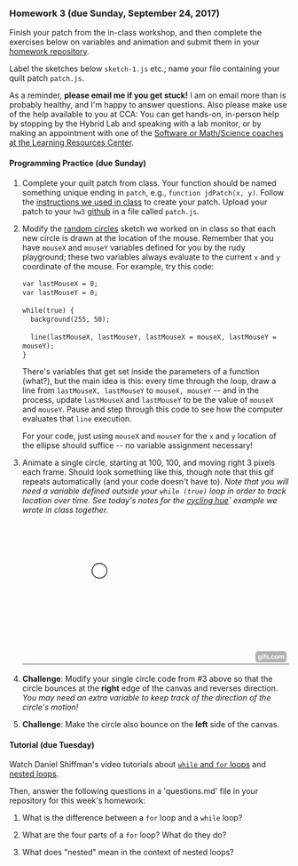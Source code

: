 ### Homework 3 (due Sunday, September 24, 2017)

Finish your patch from the in-class workshop, and then complete the exercises below on variables and animation and submit them in your [homework repository](http://github.com/zamfi/github-guide).

Label the sketches below `sketch-1.js` etc.; name your file containing your quilt patch `patch.js`.

As a reminder, **please email me if you get stuck!** I am on email more than is probably healthy, and I'm happy to answer questions. Also please make use of the help available to you at CCA: You can get hands-on, in-person help by stopping by the Hybrid Lab and speaking with a lab monitor, or by making an appointment with one of the [Software or Math/Science coaches at the Learning Resources Center](https://www.cca.edu/students/resources/appointments).


#### Programming Practice (due Sunday)

1. Complete your quilt patch from class. Your function should be named something unique ending in `patch`, e.g., `function jdPatch(x, y)`. Follow the [instructions we used in class](https://github.com/zamfi/cca-programming-electronics-fall-2017/blob/master/README.md#workshop) to create your patch. Upload your patch to your `hw3` [github](http://github.com/zamfi/github-guide) in a file called `patch.js`.

2. Modify the [random circles](../class-code/random-circles.js) sketch we worked on in class so that each new circle is drawn at the location of the mouse. Remember that you have `mouseX` and `mouseY` variables defined for you by the rudy playground; these two variables always evaluate to the current `x` and `y` coordinate of the mouse. For example, try this code:

   ```javasript
   var lastMouseX = 0;
   var lastMouseY = 0;
   
   while(true) {
     background(255, 50);
     
     line(lastMouseX, lastMouseY, lastMouseX = mouseX, lastMouseY = mouseY);
   }
   ```
   
   There's variables that get set inside the parameters of a function (what?), but the main idea is this: every time through the loop, draw a line from `lastMouseX, lastMouseY` to `mouseX, mouseY` -- and in the process, update `lastMouseX` and `lastMouseY` to be the value of `mouseX` and `mouseY`. Pause and step through this code to see how the computer evaluates that `line` execution.
   
   For your code, just using `mouseX` and `mouseY` for the `x` and `y` location of the ellipse should suffice -- no variable assignment necessary!

3. Animate a single circle, starting at 100, 100, and moving right 3 pixels each frame. Should look something like this, though note that this gif repeats automatically (and your code doesn't have to). *Note that you will need a variable defined outside your `while (true)` loop in order to track location over time. See today's notes for the [cycling hue](../class-code/cycling-hue.js)` example we wrote in class together.*
  
   ![single-circle](img/single-circle.gif)

4. **Challenge**: Modify your single circle code from #3 above so that the circle bounces at the **right** edge of the canvas and reverses direction. *You may need an extra variable to keep track of the direction of the circle's motion!*
  
5. **Challenge**: Make the circle also bounce on the **left** side of the canvas.

#### Tutorial (due Tuesday)

Watch Daniel Shiffman's video tutorials about [`while` and `for` loops](https://www.youtube.com/watch?v=cnRD9o6odjk) and [nested loops](https://www.youtube.com/watch?v=1c1_TMdf8b8).

Then, answer the following questions in a 'questions.md' file in your repository for this week's homework:

1. What is the difference between a `for` loop and a `while` loop?

1. What are the four parts of a `for` loop? What do they do?

2. What does "nested" mean in the context of nested loops?

